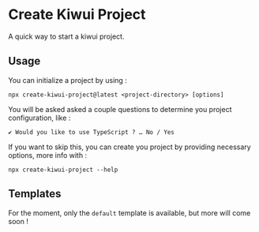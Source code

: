 # Create Kiwui Project

A quick way to start a kiwui project.

## Usage

You can initialize a project by using :

`npx create-kiwui-project@latest <project-directory> [options]`

You will be asked asked a couple questions to determine you project configuration, like :

`✔ Would you like to use TypeScript ? … No / Yes`

If you want to skip this, you can create you project by providing 
necessary options, more info with :

`npx create-kiwui-project --help`

## Templates

For the moment, only the `default` template is available, but more will come soon !